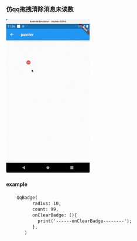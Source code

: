 ### 仿qq拖拽清除消息未读数
![img](https://github.com/hrxiang/QqBadge/blob/main/11362.gif)

#### example
```
    QqBadge(
          radius: 10,
          count: 99,
          onClearBadge: (){
            print('------onClearBadge--------');
          },
       )
```
